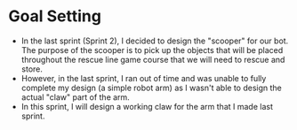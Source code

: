 # Goal Setting
- In the last sprint (Sprint 2), I decided to design the "scooper" for our bot. The purpose of the scooper is to pick up the objects that will be placed throughout the rescue line game course that we will need to rescue and store.
- However, in the last sprint, I ran out of time and was unable to fully complete my design (a simple robot arm) as I wasn't able to design the actual "claw" part of the arm.
- In this sprint, I will design a working claw for the arm that I made last sprint.
